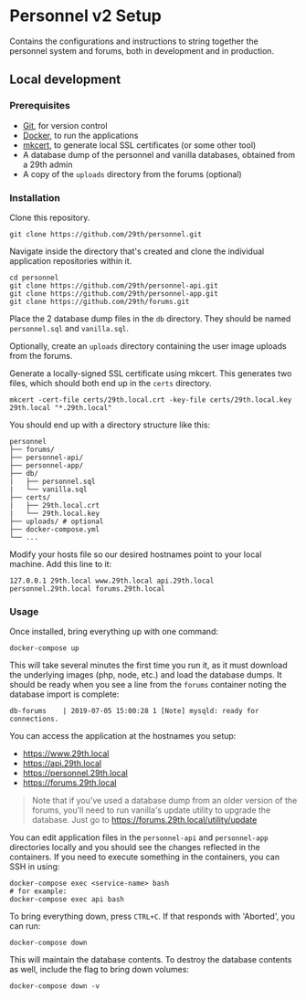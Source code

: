 # Personnel v2 Setup

Contains the configurations and instructions to string together the personnel system and forums, both in development and in production.

## Local development

### Prerequisites

- [Git][git], for version control
- [Docker][docker], to run the applications
- [mkcert][mkcert], to generate local SSL certificates (or some other tool)
- A database dump of the personnel and vanilla databases, obtained from a 29th admin
- A copy of the `uploads` directory from the forums (optional)

### Installation

Clone this repository.

```
git clone https://github.com/29th/personnel.git
```

Navigate inside the directory that's created and clone the individual application repositories within it.

```
cd personnel
git clone https://github.com/29th/personnel-api.git
git clone https://github.com/29th/personnel-app.git
git clone https://github.com/29th/forums.git
```

Place the 2 database dump files in the `db` directory. They should be named `personnel.sql` and `vanilla.sql`.

Optionally, create an `uploads` directory containing the user image uploads from the forums.

Generate a locally-signed SSL certificate using mkcert. This generates two files, which should both end up in the `certs` directory.

```
mkcert -cert-file certs/29th.local.crt -key-file certs/29th.local.key 29th.local "*.29th.local"
```

You should end up with a directory structure like this:
```
personnel
├── forums/
├── personnel-api/
├── personnel-app/
├── db/
|   ├── personnel.sql
|   └── vanilla.sql
├── certs/
|   ├── 29th.local.crt
|   └── 29th.local.key
├── uploads/ # optional
├── docker-compose.yml
└── ...
```

Modify your hosts file so our desired hostnames point to your local machine. Add this line to it:

```
127.0.0.1 29th.local www.29th.local api.29th.local personnel.29th.local forums.29th.local
```

### Usage

Once installed, bring everything up with one command:

```
docker-compose up
```

This will take several minutes the first time you run it, as it must download the underlying images (php, node, etc.) and load the database dumps. It should be ready when you see a line from the `forums` container noting the database import is complete:

```
db-forums    | 2019-07-05 15:00:28 1 [Note] mysqld: ready for connections.
```

You can access the application at the hostnames you setup:

* https://www.29th.local
* https://api.29th.local
* https://personnel.29th.local
* https://forums.29th.local

> Note that if you've used a database dump from an older version of the forums, you'll need to run vanilla's update utility to upgrade the database. Just go to https://forums.29th.local/utility/update

You can edit application files in the `personnel-api` and `personnel-app` directories locally and you should see the changes reflected in the containers. If you need to execute something in the containers, you can SSH in using:

```
docker-compose exec <service-name> bash
# for example:
docker-compose exec api bash
```

To bring everything down, press `CTRL+C`. If that responds with 'Aborted', you can run:

```
docker-compose down
```

This will maintain the database contents. To destroy the database contents as well, include the flag to bring down volumes:

```
docker-compose down -v
```

[git]: https://desktop.github.com/
[docker]: https://docs.docker.com/install/
[mkcert]: https://github.com/FiloSottile/mkcert
